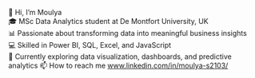👋 Hi, I’m Moulya  
🎓 MSc Data Analytics student at De Montfort University, UK  
📊 Passionate about transforming data into meaningful business insights  
💻 Skilled in Power BI, SQL, Excel, and JavaScript  
🌱 Currently exploring data visualization, dashboards, and predictive analytics
📫 How to reach me www.linkedin.com/in/moulya-s2103/

<!---
Moulyas3/Moulyas3 is a ✨ special ✨ repository because its `README.md` (this file) appears on your GitHub profile.
You can click the Preview link to take a look at your changes.
--->
